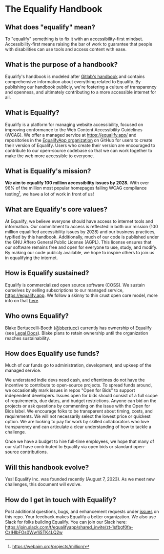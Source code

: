 # The Equalify Handbook

## What does "equalify" mean?
To "equalify" something is to fix it with an accessibility-first mindset. Accessibility-first means raising the bar of work to guarantee that people with disabilities can use tools and access content with ease.

## What is the purpose of a handbook?
Equalify's handbook is modeled after [Gitlab's handbook](https://about.gitlab.com/handbook/) and contains comprehensive information about everything related to Equalify. By publishing our handbook publicly, we're fostering a culture of transparency and openness, and ultimately contributing to a more accessible internet for all.

## What is Equalify?

Equalify is a platform for managing website accessibility, focused on improving conformance to the Web Content Accessibility Guidelines (WCAG). We offer a managed service at https://equalify.app/ and repositories in the [EqualifyApp organization](https://github.com/EqualifyApp/) on GitHub for users to create their version of Equalify. Users who create their version are encouraged to contribute to our open-source codebase so that we can work together to make the web more accessible to everyone.

## What is Equalify's mission?

**We aim to equalify 100 million accessibility issues by 2028.** With over 96% of the million most popular homepages failing WCAG compliance testing[^1], we have a lot of work in front of us!

## What are Equalify's core values?

At Equalify, we believe everyone should have access to internet tools and information. Our commitment to access is reflected in both our mission (100 million equalified accessibility issues by 2028) and our business practices, typified by this handbook. Additionally, much of our code is published under the GNU Affero General Public License (AGPL). This license ensures that our software remains free and open for everyone to use, study, and modify. By making our code publicly available, we hope to inspire others to join us in equalifying the internet. 

## How is Equalify sustained?
Equalify is commercialized open source software (COSS). We sustain ourselves by selling subscriptions to our managed service, https://equalify.app. We follow a skinny to thin crust open core model, more info on that [here]([url](https://twitter.com/bbertucc/status/1693449703453589898?s=20)).

## Who owns Equalify?
Blake Bertuccelli-Booth ([@bbertucc](https://github.com/bbertucc)) currently has ownership of Equalify (see [Legal Docs](https://github.com/EqualifyEverything/equalify-legal/tree/main/signed)). Blake plans to retain ownership until the organization reaches sustainability.

## How does Equalify use funds?
Much of our funds go to administration, development, and upkeep of the managed service. 

We understand indie devs need cash, and oftentimes do not have the incentive to contribute to open-source projects. To spread funds around, we occasionally mark issues in repos "Open for Bids" to support independent developers. Issues open for bids should consist of a full scope of requirements, due dates, and budget restrictions. Anyone can bid on the projects or ask questions by commenting on the issue with the Open for Bids label. We encourage folks to be transparent about timing, costs, and requirements. We will not necessarily select the lowest price or quickest option. We are looking to pay for work by skilled collaborators who love transparency and can articulate a clear understanding of how to tackle a challenge.

Once we have a budget to hire full-time employees, we hope that many of our staff have contributed to Equalify via open bids or standard open-source contributions.

## Will this handbook evolve?
Yes! Equalify Inc. was founded recently (August 7, 2023). As we meet new challenges, this document will evolve.

## How do I get in touch with Equalify?

Post additional questions, bugs, and enhancement requests under [issues](https://github.com/EqualifyApp/handbook/issues) on this repo. Your feedback makes Equalify a better organization. We also use Slack for folks building Equalify. You can join our Slack here: https://join.slack.com/t/equalifyapp/shared_invite/zt-1sfbgf0fa-CzIHlbFOs0Ww1iSTK4LQ2w

[^1]: https://webaim.org/projects/million/
